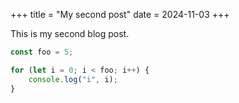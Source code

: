 +++
title = "My second post"
date = 2024-11-03
+++

This is my second blog post.

```ts
const foo = 5;

for (let i = 0; i < foo; i++) {
    console.log("i", i);
}
```

